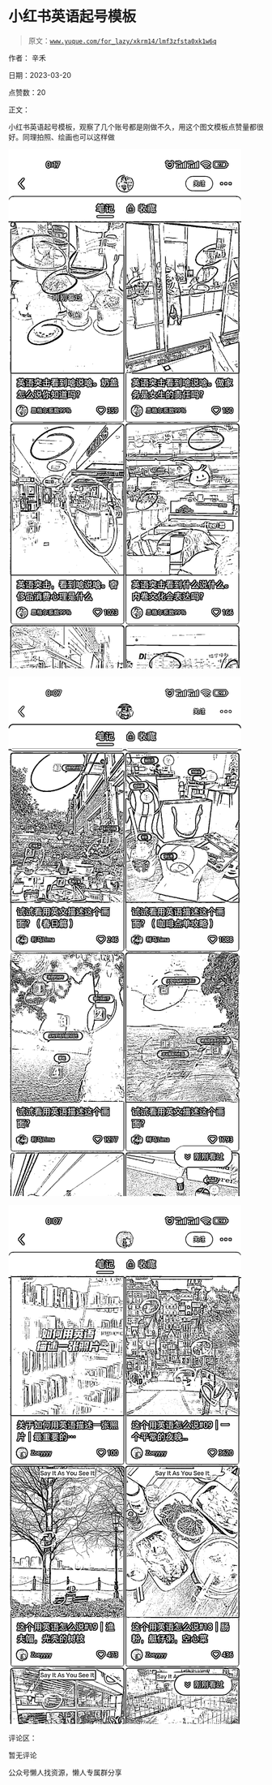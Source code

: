 # 小红书英语起号模板

> 原文：[`www.yuque.com/for_lazy/xkrm14/lmf3zfsta0xk1w6q`](https://www.yuque.com/for_lazy/xkrm14/lmf3zfsta0xk1w6q)



作者： 辛禾



日期：2023-03-20



点赞数：20



正文：



小红书英语起号模板，观察了几个账号都是刚做不久，用这个图文模板点赞量都很好。同理拍照、绘画也可以这样做



![](img/1d7eb6a36b89d08a13ac7b8b9a130b0f.png)  

![](img/cfbc2a4dc89cf327578545670021bb2f.png)  

![](img/8b18defeca8a53eea879bf899a3fc07c.png)  

评论区：



暂无评论



公众号懒人找资源，懒人专属群分享

